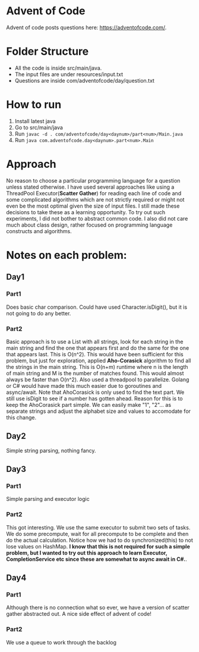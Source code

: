 # Advent of Code
Advent of code posts questions here: https://adventofcode.com/.

# Folder Structure
- All the code is inside src/main/java.
- The input files are under resources/input<day>.txt
- Questions are inside com/adventofcode/day<daynum>/question.txt

# How to run
1. Install latest java
2. Go to src/main/java
3. Run `javac -d . com/adventofcode/day<daynum>/part<num>/Main.java`
4. Run `java com.adventofcode.day<daynum>.part<num>.Main`

# Approach 
No reason to choose a particular programming language for a question unless stated otherwise. I have used several approaches like using a ThreadPool Executor(**Scatter Gather**) for reading each line of code and some complicated algorithms which are not strictly required or might not even be the most optimal given the size of input files. I still made these decisions to take these as a learning opportunity. To try out such experiments, I did not bother to abstract common code. I also did not care much about class design, rather focused on programming language constructs and algorithms.

# Notes on each problem:

## Day1
### Part1
Does basic char comparison. Could have used Character.isDigit(), but it is not going to do any better.

### Part2
Basic approach is to use a List with all strings, look for each string in the main string and find the one that appears first and do the same for the one that appears last. This is O(n^2). This would have been sufficient for this problem, but just for exploration, applied **Aho-Corasick** algorithm to find all the strings in the main string. This is O(n+m) runtime where n is the length of main string and M is the number of matches found. This would almost always be faster than O(n^2). Also used a threadpool to parallelize. Golang or C# would have made this much easier due to goroutines and async/await. Note that AhoCorasick is only used to find the text part. We still use isDigit to see if a number has gotten ahead. Reason for this is to keep the AhoCorasick part simple. We can easily make "1", "2"... as separate strings and adjust the alphabet size and values to accomodate for this change.

## Day2
Simple string parsing, nothing fancy.

## Day3
### Part1
Simple parsing and executor logic
### Part2
This got interesting. We use the same executor to submit two sets of tasks. We do some precompute, wait for all precompute to be complete and then do the actual calculation. Notice how we had to do synchronized(this) to not lose values on HashMap. **I know that this is not required for such a simple problem, but I wanted to try out this approach to learn Executor, CompletionService etc since these are somewhat to async await in C#.**.

## Day4
### Part1
Although there is no connection what so ever, we have a version of scatter gather abstracted out. A nice side effect of advent of code!
### Part2
We use a queue to work through the backlog
